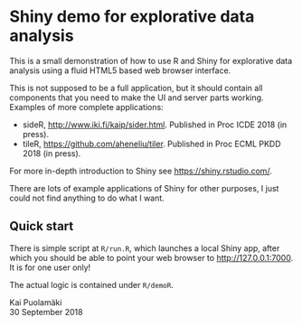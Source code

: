 # Shiny demo for explorative data analysis

This is a small demonstration of how to use R and Shiny for explorative data analysis using a fluid HTML5 based web browser interface.

This is not supposed to be a full application, but it should contain all components that you need to make the UI and server parts working. Examples of more complete applications:

* sideR, <http://www.iki.fi/kaip/sider.html>. Published in Proc ICDE 2018 (in press). 
* tileR, <https://github.com/aheneliu/tiler>. Published in Proc ECML PKDD 2018 (in press).

For more in-depth introduction to Shiny see <https://shiny.rstudio.com/>. 

There are lots of example applications of Shiny for other purposes, I just could not find anything to do what I want.

## Quick start

There is simple script at `R/run.R`, which launches a local Shiny app, after which you should be able to point your web browser to <http://127.0.0.1:7000>. It is for one user only!

The actual logic is contained under `R/demoR`.

Kai Puolamäki  
30 September 2018
